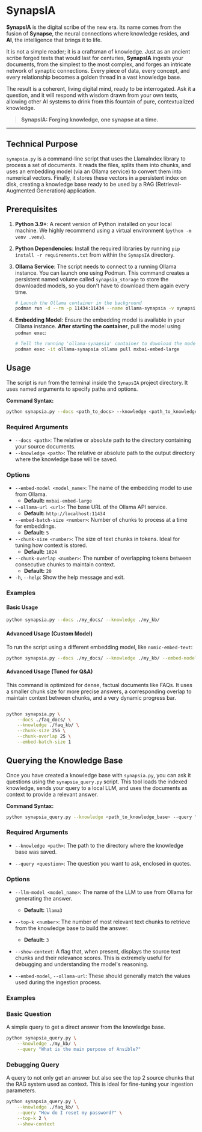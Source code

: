 # SynapsIA

**SynapsIA** is the digital scribe of the new era. Its name comes from the fusion of **Synapse**, the neural connections where knowledge resides, and **AI**, the intelligence that brings it to life.

It is not a simple reader; it is a craftsman of knowledge. Just as an ancient scribe forged texts that would last for centuries, **SynapsIA** ingests your documents, from the simplest to the most complex, and forges an intricate network of synaptic connections. Every piece of data, every concept, and every relationship becomes a golden thread in a vast knowledge base.

The result is a coherent, living digital mind, ready to be interrogated. Ask it a question, and it will respond with wisdom drawn from your own texts, allowing other AI systems to drink from this fountain of pure, contextualized knowledge.

> **SynapsIA: Forging knowledge, one synapse at a time.**

---

## Technical Purpose

`synapsia.py` is a command-line script that uses the LlamaIndex library to process a set of documents. It reads the files, splits them into chunks, and uses an embedding model (via an Ollama service) to convert them into numerical vectors. Finally, it stores these vectors in a persistent index on disk, creating a knowledge base ready to be used by a RAG (Retrieval-Augmented Generation) application.

## Prerequisites

1.  **Python 3.9+**: A recent version of Python installed on your local machine. We highly recommend using a virtual environment (`python -m venv .venv`).
2.  **Python Dependencies**: Install the required libraries by running `pip install -r requirements.txt` from within the `SynapsIA` directory.
3.  **Ollama Service**: The script needs to connect to a running Ollama instance. You can launch one using Podman. This command creates a persistent named volume called `synapsia_storage` to store the downloaded models, so you don't have to download them again every time.

    ```bash
    # Launch the Ollama container in the background
    podman run -d --rm -p 11434:11434 --name ollama-synapsia -v synapsia_storage:/root/.ollama ollama/ollama
    ```

4.  **Embedding Model**: Ensure the embedding model is available in your Ollama instance. **After starting the container**, pull the model using `podman exec`:

    ```bash
    # Tell the running 'ollama-synapsia' container to download the model
    podman exec -it ollama-synapsia ollama pull mxbai-embed-large
    ```

## Usage

The script is run from the terminal inside the `SynapsIA` project directory. It uses named arguments to specify paths and options.

**Command Syntax:**
```bash
python synapsia.py --docs <path_to_docs> --knowledge <path_to_knowledge_base> [OPTIONS]
```

### Required Arguments

* `--docs <path>`: The relative or absolute path to the directory containing your source documents.
* `--knowledge <path>`: The relative or absolute path to the output directory where the knowledge base will be saved.

### Options

* `--embed-model <model_name>`: The name of the embedding model to use from Ollama.
    * **Default:** `mxbai-embed-large`
* `--ollama-url <url>`: The base URL of the Ollama API service.
    * **Default:** `http://localhost:11434`
* `--embed-batch-size <number>`: Number of chunks to process at a time for embeddings.
    * **Default:** `5`
* `--chunk-size <number>`: The size of text chunks in tokens. Ideal for tuning how context is stored.
    * **Default:** `1024`
* `--chunk-overlap <number>`: The number of overlapping tokens between consecutive chunks to maintain context.
    * **Default:** `20`
* `-h`, `--help`: Show the help message and exit.

### Examples

#### Basic Usage

```bash
python synapsia.py --docs ./my_docs/ --knowledge ./my_kb/
```

#### Advanced Usage (Custom Model)

To run the script using a different embedding model, like `nomic-embed-text`:

```bash
python synapsia.py --docs ./my_docs/ --knowledge ./my_kb/ --embed-model nomic-embed-text
```

#### Advanced Usage (Tuned for Q&A)

This command is optimized for dense, factual documents like FAQs. It uses a smaller chunk size for more precise answers, a corresponding overlap to maintain context between chunks, and a very dynamic progress bar.

```bash

python synapsia.py \
    --docs ./faq_docs/ \
    --knowledge ./faq_kb/ \
    --chunk-size 256 \
    --chunk-overlap 25 \
    --embed-batch-size 1
```

## Querying the Knowledge Base

Once you have created a knowledge base with `synapsia.py`, you can ask it questions using the `synapsia_query.py` script. This tool loads the indexed knowledge, sends your query to a local LLM, and uses the documents as context to provide a relevant answer.

**Command Syntax:**
```bash
python synapsia_query.py --knowledge <path_to_knowledge_base> --query "Your question here" [OPTIONS]
```

### Required Arguments

* `--knowledge <path>`: The path to the directory where the knowledge base was saved.

* `--query <question>`: The question you want to ask, enclosed in quotes.

### Options

* `--llm-model <model_name>`: The name of the LLM to use from Ollama for generating the answer.
    * **Default:** `llama3`

* `--top-k <number>`: The number of most relevant text chunks to retrieve from the knowledge base to build the answer.
    * **Default:** `3`

* `--show-context`: A flag that, when present, displays the source text chunks and their relevance scores. This is extremely useful for debugging and understanding the model's reasoning.

* `--embed-model`, `--ollama-url`: These should generally match the values used during the ingestion process.

### Examples

### Basic Question

A simple query to get a direct answer from the knowledge base.


```bash
python synapsia_query.py \
    --knowledge ./my_kb/ \
    --query "What is the main purpose of Ansible?"
```

### Debugging Query
A query to not only get an answer but also see the top 2 source chunks that the RAG system used as context. This is ideal for fine-tuning your ingestion parameters.

```bash
python synapsia_query.py \
    --knowledge ./faq_kb/ \
    --query "How do I reset my password?" \
    --top-k 2 \
    --show-context
```